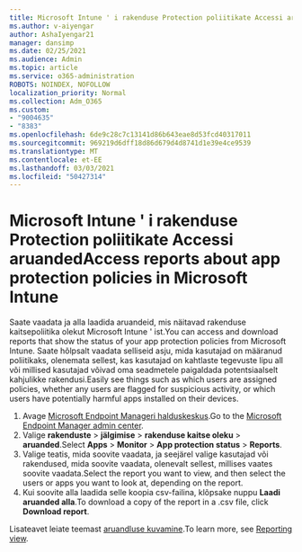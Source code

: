 ```yaml
---
title: Microsoft Intune ' i rakenduse Protection poliitikate Accessi aruanded
ms.author: v-aiyengar
author: AshaIyengar21
manager: dansimp
ms.date: 02/25/2021
ms.audience: Admin
ms.topic: article
ms.service: o365-administration
ROBOTS: NOINDEX, NOFOLLOW
localization_priority: Normal
ms.collection: Adm_O365
ms.custom:
- "9004635"
- "8383"
ms.openlocfilehash: 6de9c28c7c13141d86b643eae8d53fcd40317011
ms.sourcegitcommit: 969219d6dff18d86d679d4d8741d1e39e4ce9539
ms.translationtype: MT
ms.contentlocale: et-EE
ms.lasthandoff: 03/03/2021
ms.locfileid: "50427314"
---
```

# <a name="access-reports-about-app-protection-policies-in-microsoft-intune"></a><span data-ttu-id="5c94a-102">Microsoft Intune ' i rakenduse Protection poliitikate Accessi aruanded</span><span class="sxs-lookup"><span data-stu-id="5c94a-102">Access reports about app protection policies in Microsoft Intune</span></span>

<span data-ttu-id="5c94a-103">Saate vaadata ja alla laadida aruandeid, mis näitavad rakenduse kaitsepoliitika olekut Microsoft Intune ' ist.</span><span class="sxs-lookup"><span data-stu-id="5c94a-103">You can access and download reports that show the status of your app protection policies from Microsoft Intune.</span></span> <span data-ttu-id="5c94a-104">Saate hõlpsalt vaadata selliseid asju, mida kasutajad on määranud poliitikaks, olenemata sellest, kas kasutajad on kahtlaste tegevuste lipu all või millised kasutajad võivad oma seadmetele paigaldada potentsiaalselt kahjulikke rakendusi.</span><span class="sxs-lookup"><span data-stu-id="5c94a-104">Easily see things such as which users are assigned policies, whether any users are flagged for suspicious activity, or which users have potentially harmful apps installed on their devices.</span></span>

1. <span data-ttu-id="5c94a-105">Avage [Microsoft Endpoint Manageri halduskeskus](https://go.microsoft.com/fwlink/?linkid=2109431).</span><span class="sxs-lookup"><span data-stu-id="5c94a-105">Go to the [Microsoft Endpoint Manager admin center](https://go.microsoft.com/fwlink/?linkid=2109431).</span></span>
1. <span data-ttu-id="5c94a-106">Valige **rakenduste**  >  **jälgimise**  >  **rakenduse kaitse oleku**  >  **aruanded**.</span><span class="sxs-lookup"><span data-stu-id="5c94a-106">Select **Apps** > **Monitor** > **App protection status** > **Reports**.</span></span>
1. <span data-ttu-id="5c94a-107">Valige teatis, mida soovite vaadata, ja seejärel valige kasutajad või rakendused, mida soovite vaadata, olenevalt sellest, millises vaates soovite vaadata.</span><span class="sxs-lookup"><span data-stu-id="5c94a-107">Select the report you want to view, and then select the users or apps you want to look at, depending on the report.</span></span>
1. <span data-ttu-id="5c94a-108">Kui soovite alla laadida selle koopia csv-failina, klõpsake nuppu **Laadi aruanded alla**.</span><span class="sxs-lookup"><span data-stu-id="5c94a-108">To download a copy of the report in a .csv file, click **Download report**.</span></span>

<span data-ttu-id="5c94a-109">Lisateavet leiate teemast [aruandluse kuvamine](https://go.microsoft.com/fwlink/?linkid=2109431).</span><span class="sxs-lookup"><span data-stu-id="5c94a-109">To learn more, see [Reporting view](https://go.microsoft.com/fwlink/?linkid=2109431).</span></span>
